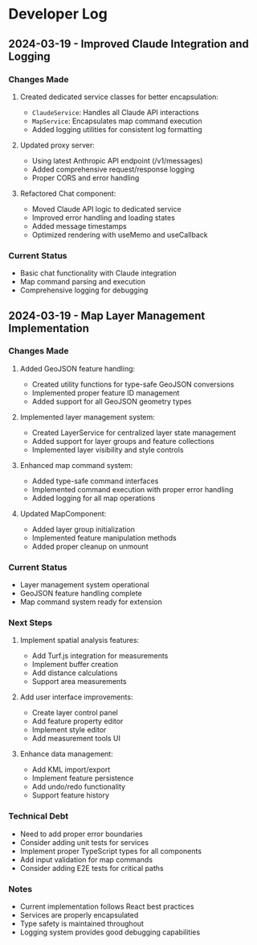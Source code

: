 # Developer Log

## 2024-03-19 - Improved Claude Integration and Logging

### Changes Made
1. Created dedicated service classes for better encapsulation:
   - `ClaudeService`: Handles all Claude API interactions
   - `MapService`: Encapsulates map command execution
   - Added logging utilities for consistent log formatting

2. Updated proxy server:
   - Using latest Anthropic API endpoint (/v1/messages)
   - Added comprehensive request/response logging
   - Proper CORS and error handling

3. Refactored Chat component:
   - Moved Claude API logic to dedicated service
   - Improved error handling and loading states
   - Added message timestamps
   - Optimized rendering with useMemo and useCallback

### Current Status
- Basic chat functionality with Claude integration
- Map command parsing and execution
- Comprehensive logging for debugging

## 2024-03-19 - Map Layer Management Implementation

### Changes Made
1. Added GeoJSON feature handling:
   - Created utility functions for type-safe GeoJSON conversions
   - Implemented proper feature ID management
   - Added support for all GeoJSON geometry types

2. Implemented layer management system:
   - Created LayerService for centralized layer state management
   - Added support for layer groups and feature collections
   - Implemented layer visibility and style controls

3. Enhanced map command system:
   - Added type-safe command interfaces
   - Implemented command execution with proper error handling
   - Added logging for all map operations

4. Updated MapComponent:
   - Added layer group initialization
   - Implemented feature manipulation methods
   - Added proper cleanup on unmount

### Current Status
- Layer management system operational
- GeoJSON feature handling complete
- Map command system ready for extension

### Next Steps
1. Implement spatial analysis features:
   - Add Turf.js integration for measurements
   - Implement buffer creation
   - Add distance calculations
   - Support area measurements

2. Add user interface improvements:
   - Create layer control panel
   - Add feature property editor
   - Implement style editor
   - Add measurement tools UI

3. Enhance data management:
   - Add KML import/export
   - Implement feature persistence
   - Add undo/redo functionality
   - Support feature history

### Technical Debt
- Need to add proper error boundaries
- Consider adding unit tests for services
- Implement proper TypeScript types for all components
- Add input validation for map commands
- Consider adding E2E tests for critical paths

### Notes
- Current implementation follows React best practices
- Services are properly encapsulated
- Type safety is maintained throughout
- Logging system provides good debugging capabilities
